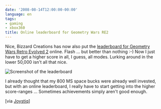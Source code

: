 ```yaml
---
date: '2008-08-14T12:00:00-00:00'
language: en
tags:
- gaming
- xbox360
title: Online leaderboard for Geometry Wars RE2
---
```



Nice, Bizzard Creations has now also put the [leaderboard for Geometry Wars Retro Evolved 2](http://www.bizarrecreations.com/games/geometry_wars_retro_evolved_2/#leaderboards) online. Flash ... but better than nothing :-) Now I just have to get a higher score in all, I guess, all modes. Lurking around in the lower 50,000 isn't all that nice.

<div class="figure"><img src="http://img.skitch.com/20080814-ebiqqkgad2tcja8rxmdipqj2ub.png" alt="Screenshot of the leaderboard" /></div>

I already thought that my 800 MS space bucks were already well invested, but with an online leaderboard, I really have to start getting into the higher score-ranges ... Sometimes achievements simply aren't good enough.

[via [Joystiq](http://feeds.joystiq.com/~r/weblogsinc/joystiq/~3/364891060/)]

